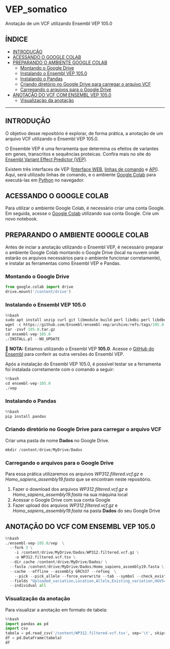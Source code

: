 # VEP_somatico
Anotação de um VCF utilizando Ensembl VEP 105.0 

## ÍNDICE
- [INTRODUÇÃO](#introdução)
- [ACESSANDO O GOOGLE COLAB](#acessando-o-google-colab)
- [PREPARANDO O AMBIENTE GOOGLE COLAB](#preparando-o-ambiente-google-colab)
  - [Montando o Google Drive](#montando-o-google-drive)
  - [Instalando o Ensembl VEP 105.0](#instalando-o-ensembl-vep-105.0)
  - [Instalando o Pandas](#instalando-o-pandas)
  - [Criando diretório no Google Drive para carregar o arquivo VCF](#criando-diretorio-no-google-drive-para-carregar-o-arquivo-vcf)
  - [Carregando o arquivos para o Google Drive](#carregando-o-arquivos-para-o-google-drive)
- [ANOTAÇÃO DO VCF COM ENSEMBL VEP 105.0](#anotacao-do-vcf-com-ensembl-vep-105.0)
  - [Visualização da anotação](#visualizacao-da-anotacao)
---
## INTRODUÇÃO
O objetivo desse repositório é explorar, de forma prática, a anotação de um arquivo VCF utilizando o Ensembl VEP 105.0.

O Ensemble VEP é uma ferramenta que determina os efeitos de variantes em genes, transcritos e sequências proteicas. Confira mais no site do [Ensembl Variant Effect Predictor (VEP)](https://www.ensembl.org/info/docs/tools/vep/index.html).

Existem três interfaces de VEP ([Interface WEB](https://www.ensembl.org/info/docs/tools/vep/online/index.html), [linhas de comando](https://www.ensembl.org/info/docs/tools/vep/script/index.html) e [API](https://rest.ensembl.org/#VEP)). Aqui, será utilizado linhas de comando, e o ambiente [Google Colab](https://colab.research.google.com/) para executá-las em [Python](https://www.python.org/) no navegador.

## ACESSANDO O GOOGLE COLAB
Para utilizar o ambiente Google Colab, é necessário criar uma conta Google. Em seguida, acesse o [Google Colab](https://colab.research.google.com/) utilizando sua conta Google. Crie um novo notebook.

## PREPARANDO O AMBIENTE GOOGLE COLAB
Antes de inciar a anotação utilizando o Ensembl VEP, é necessário preparar o ambiente Google Colab montando o Google Drive (local na nuvem onde estarão os arquivos necessários para o ambiente funcionar corretamente), e instalar as ferramentas como Ensembl VEP e Pandas.

### Montando o Google Drive
```python
from google.colab import drive
drive.mount('/content/drive')
```

### Instalando o Ensembl VEP 105.0
```python
%%bash
sudo apt install unzip curl git libmodule-build-perl libdbi-perl libdbd-mysql-perl build-essential zlib1g-dev
wget -c https://github.com/Ensembl/ensembl-vep/archive/refs/tags/105.0.tar.gz
tar -zxvf 105.0.tar.gz
cd ensembl-vep-105.0
./INSTALL.pl --NO_UPDATE 
```
🔴 **NOTA:** Estamos utilizando o Ensembl VEP **105.0**. Acesse o [GitHub do Ensembl](https://github.com/Ensembl/ensembl-vep/tags) para conferir as outra versões do Ensembl VEP.

Após a instalação do Ensembl VEP 105.0, é possível testar se a ferramenta foi instalada corretamente com o comando a seguir:
```python
%%bash
cd ensembl-vep-105.0
./vep
```

### Instalando o Pandas
```python
%%bash
pip install pandas
```

### Criando diretório no Google Drive para carregar o arquivo VCF
Criar uma pasta de nome **Dados** no Google Drive.
```python
mkdir /content/drive/MyDrive/Dados
```

### Carregando o arquivos para o Google Drive
Para essa prática utilizaremos os arquivos *WP312.filtered.vcf.gz* e *Homo_sapiens_assembly19.fasta* que se encontram neste repositório. 
1. Fazer o download dos arquivos *WP312.filtered.vcf.gz* e *Homo_sapiens_assembly19.fasta* na sua máquina local
2. Acessar o Google Drive com sua conta Google
3. Fazer upload dos arquivos *WP312.filtered.vcf.gz* e *Homo_sapiens_assembly19.fasta* na pasta **Dados** do seu Google Drive

## ANOTAÇÃO DO VCF COM ENSEMBL VEP 105.0
```python
%%bash
./ensembl-vep-105.0/vep  \
  --fork 3 \
	-i /content/drive/MyDrive/Dados/WP312.filtered.vcf.gz \
	-o WP312.filtered.vcf.tsv \
  --dir_cache /content/drive/MyDrive/Dados/ \
  --fasta /content/drive/MyDrive/Dados/Homo_sapiens_assembly19.fasta \
  --cache --offline --assembly GRCh37 --refseq  \
	--pick --pick_allele --force_overwrite --tab --symbol --check_existing\
  --fields "Uploaded_variation,Location,Allele,Existing_variation,HGVSc,HGVSp,SYMBOL,Consequence,IND,ZYG,Amino_acids,CLIN_SIG,PolyPhen,SIFT,VARIANT_CLASS,FREQS" \
  --individual all
  ```
### Visualização da anotação
Para visualizar a anotação em formato de tabela:
```python
%%bash
import pandas as pd
import csv
tabela = pd.read_csv('/content/WP312.filtered.vcf.tsv', sep='\t', skiprows=38)
df = pd.DataFrame(tabela)
df
```
